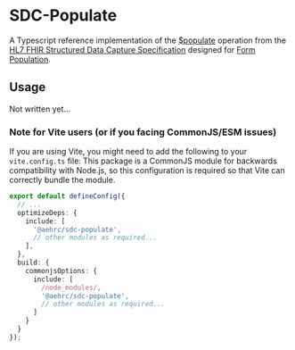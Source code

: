 # SDC-Populate

A Typescript reference implementation of the [$populate](http://hl7.org/fhir/uv/sdc/OperationDefinition-Questionnaire-populate.html) operation from the [HL7 FHIR Structured Data Capture Specification](http://hl7.org/fhir/uv/sdc/ImplementationGuide/hl7.fhir.uv.sdc) designed for [Form Population](http://hl7.org/fhir/uv/sdc/populate.html).

## Usage
Not written yet...

### Note for Vite users (or if you facing CommonJS/ESM issues)
If you are using Vite, you might need to add the following to your ```vite.config.ts``` file:
This package is a CommonJS module for backwards compatibility with Node.js, so this configuration is required so that Vite can correctly bundle the module.
```ts
export default defineConfig({
  // ...
  optimizeDeps: {
    include: [
      '@aehrc/sdc-populate',
      // other modules as required...
    ],
  },
  build: {
    commonjsOptions: {
      include: [
        /node_modules/, 
        '@aehrc/sdc-populate',
        // other modules as required...
      ]
    }
  }
});
```



